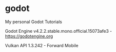 # godot
My personal Godot Tutorials

Godot Engine v4.2.2.stable.mono.official.15073afe3 - https://godotengine.org

Vulkan API 1.3.242 - Forward Mobile
